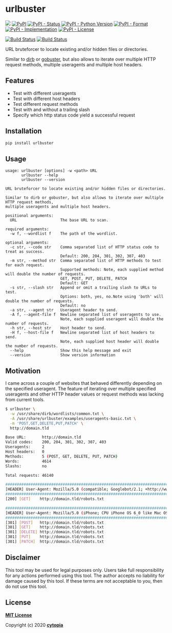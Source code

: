 # urlbuster


[![](https://img.shields.io/badge/code%20style-black-000000.svg)](https://github.com/psf/black)
[![PyPI](https://img.shields.io/pypi/v/urlbuster)](https://pypi.org/project/urlbuster/)
[![PyPI - Status](https://img.shields.io/pypi/status/urlbuster)](https://pypi.org/project/urlbuster/)
[![PyPI - Python Version](https://img.shields.io/pypi/pyversions/urlbuster)](https://pypi.org/project/urlbuster/)
[![PyPI - Format](https://img.shields.io/pypi/format/urlbuster)](https://pypi.org/project/urlbuster/)
[![PyPI - Implementation](https://img.shields.io/pypi/implementation/urlbuster)](https://pypi.org/project/urlbuster/)
[![PyPI - License](https://img.shields.io/pypi/l/urlbuster)](https://pypi.org/project/urlbuster/)

[![Build Status](https://github.com/cytopia/urlbuster/workflows/linting/badge.svg)](https://github.com/cytopia/urlbuster/actions?workflow=linting)
[![Build Status](https://github.com/cytopia/urlbuster/workflows/building/badge.svg)](https://github.com/cytopia/urlbuster/actions?workflow=building)


URL bruteforcer to locate existing and/or hidden files or directories.

Similar to [dirb](http://dirb.sourceforge.net/) or [gobuster](https://github.com/OJ/gobuster), but also allows to iterate over multiple HTTP request methods,
multiple useragents and multiple host headers.


## Features

* Test with different useragents
* Test with different host headers
* Test different request methods
* Test with and without a trailing slash
* Specify which http status code yield a successful request


## Installation
```bash
pip install urlbuster
```

## Usage
```
usage: urlbuster [options] -w <path> URL
       urlbuster --help
       urlbuster --version

URL bruteforcer to locate existing and/or hidden files or directories.

Similar to dirb or gobuster, but also allows to iterate over multiple HTTP request methods,
multiple useragents and multiple host headers.

positional arguments:
  URL                   The base URL to scan.

required arguments:
  -w f, --wordlist f    The path of the wordlist.

optional arguments:
  -c str, --code str    Comma separated list of HTTP status code to treat as success.
                        Default: 200, 204, 301, 302, 307, 403
  -m str, --method str  Comma separated list of HTTP methods to test for each request.
                        Supported methods: Note, each supplied method will double the number of requests.
                        GET, POST, PUT, DELETE, PATCH
                        Default: GET
  -s str, --slash str   Append or omit a trailing slash to URLs to test.
                        Options: both, yes, no.Note using 'both' will double the number of requests.
                        Default: no
  -a str, --agent str   Useragent header to send.
  -A f, --agent-file f  Newline separated list of useragents to use.
                        Note, each supplied useragent will double the number of requests.
  -h str, --host str    Host header to send.
  -H f, --host-file f   Newline separated list of host headers to send.
                        Note, each supplied host header will double the number of requests.
  --help                Show this help message and exit
  --version             Show version information
```


## Motivation

I came across a couple of websites that behaved differently depending on the specified useragent.
The feature of iterating over multiple specified useragents and other HTTP header values
or request methods was lacking from current tools.


```bash
$ urlbuster \
  -w /usr/share/dirb/wordlists/common.txt \
  -A /usr/share/urlbuster/examples/useragents-basic.txt \
  -m 'POST,GET,DELETE,PUT,PATCH' \
  http://domain.tld

Base URL:       http://domain.tld
Valid codes:    200, 204, 301, 302, 307, 403
Useragents:     2
Host headers:   0
Methods:        5 (POST, GET, DELETE, PUT, PATCH)
Words:          4614
Slashs:         no

Total requests: 46140

####################################################################################################
[HEADER] User-Agent: Mozilla/5.0 (compatible; Googlebot/2.1; +http://www.google.com/bot.html)
####################################################################################################
[200] [GET]    http://domain.tld/robots.txt

####################################################################################################
[HEADER] User-Agent: Mozilla/5.0 (iPhone; CPU iPhone OS 6_0 like Mac OS X) AppleWebKit/536.26 (KHTML, like Gecko) Version/6.0 Mobile/10A5376e Safari/8536.25
####################################################################################################
[301] [POST]   http://domain.tld/robots.txt
[301] [GET]    http://domain.tld/robots.txt
[301] [DELETE] http://domain.tld/robots.txt
[301] [PUT]    http://domain.tld/robots.txt
[301] [PATCH]  http://domain.tld/robots.txt
```


## Disclaimer

This tool may be used for legal purposes only. Users take full responsibility for any actions performed using this tool. The author accepts no liability for damage caused by this tool. If these terms are not acceptable to you, then do not use this tool.


## License

**[MIT License](LICENSE.txt)**

Copyright (c) 2020 **[cytopia](https://github.com/cytopia)**

